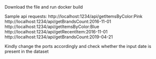 Download the file and run docker build

Sample api requests:
http://localhost:1234/api/getItemsByColor:Pink 
http://localhost:1234/api/getBrandsCount:2016-11-01 
http://localhost:1234/api/getItemsByColor:Blue 
http://localhost:1234/api/getRecentItem:2016-11-01
http://localhost:1234/api/getBrandsCount:2019-04-21

Kindly change the ports accordingly and check whether the input date is present in the dataset
